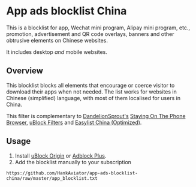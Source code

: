# App ads blocklist China
This is a blocklist for app, Wechat mini program, Alipay mini program, etc., promotion, advertisement and QR code overlays, banners and other obtrusive elements on Chinese websites. 

It includes desktop *and* mobile websites.

## Overview
This blocklist blocks all elements that encourage or coerce visitor to download their apps when not needed.
The list works for websites in Chinese (simplified) language, with most of them localised for users in China.

This filter is complementary to [DandelionSprout's](https://github.com/DandelionSprout) [Staying On The Phone Browser](https://github.com/DandelionSprout/adfilt/raw/master/stayingonbrowser/Staying%20On%20The%20Phone%20Browser), [uBlock Filters](https://github.com/uBlockOrigin/uAssets/blob/master/filters/filters.txt) and [Easylist China (Optimized)](https://filters.adtidy.org/extension/ublock/filters/104_optimized.txt).

## Usage
1. Install [uBlock Origin](https://github.com/gorhill/uBlock) or [Adblock Plus](https://adblockplus.org/).
2. Add the blocklist manually to your subscription
```
https://github.com/HankAviator/app-ads-blocklist-china/raw/master/app_blocklist.txt
```
